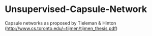 # Unsupervised-Capsule-Network
Capsule networks as proposed by Tieleman &amp; Hinton (http://www.cs.toronto.edu/~tijmen/tijmen_thesis.pdf)